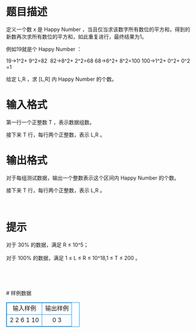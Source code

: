 # 

 
 # 题目描述 
<p align="left">定义一个数&nbsp;x&nbsp;是&nbsp;Happy&nbsp;Number&nbsp;，当且仅当求该数字所有数位的平方和，得到的新数再次求所有数位的平方和，如此重复进行，最终结果为1。</p>

<p align="left">例如19就是个&nbsp;Happy&nbsp;Number&nbsp;：</p>

<p align="left">19&rarr;1^2+&nbsp;9^2=82&nbsp;&nbsp;82&rarr;8^2+&nbsp;2^2=68&nbsp;68&rarr;6^2+&nbsp;8^2=100&nbsp;100&rarr;1^2+&nbsp;0^2+&nbsp;0^2=1</p>

<p align="left">给定&nbsp;L,R&nbsp;，求&nbsp;[L,R]&nbsp;内&nbsp;Happy&nbsp;Number&nbsp;的个数。</p> 

 
 # 输入格式 
<p align="left">第一行一个正整数&nbsp;T&nbsp;，表示数据组数。</p>

<p align="left">接下来&nbsp;T&nbsp;行，每行两个正整数，表示&nbsp;L,R&nbsp;。</p> 

 
 # 输出格式 
<p align="left">对于每组测试数据，输出一个整数表示这个区间内&nbsp;Happy&nbsp;Number&nbsp;的个数。</p>

<p>接下来&nbsp;T&nbsp;行，每行两个正整数，表示&nbsp;L,R&nbsp;。</p>

<p>&nbsp;</p> 

 
 # 提示 
<p align="left"><span style="line-height: 1.6em;">对于&nbsp;30%&nbsp;的数据，满足&nbsp;R&nbsp;&le;&nbsp;10^5；</span></p>

<p align="left">对于&nbsp;100%&nbsp;的数据，满足&nbsp;1&nbsp;&le;&nbsp;L&nbsp;&le;&nbsp;R&nbsp;&le;&nbsp;10^18,1&nbsp;&le;&nbsp;T&nbsp;&le;&nbsp;200&nbsp;。</p>

<p>&nbsp;</p>

<p>&nbsp;</p> 
# 样例数据
<style>
        table,table tr th, table tr td { border:1px solid #0094ff; }
        table { width: 200px; min-height: 25px; line-height: 25px; text-align: center; border-collapse: collapse;}   
    </style>
<table>
	<tr>
		<td>输入样例</td>
		<td>输出样例</td>
	</tr>
<tr><td>2
2 6
1 10</td><td>0
3</td></tr></table>
